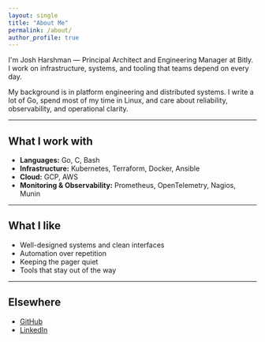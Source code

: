 ```yaml
---
layout: single
title: "About Me"
permalink: /about/
author_profile: true
---
```


I'm Josh Harshman — Principal Architect and Engineering Manager at Bitly. I work on infrastructure, systems, and tooling that teams depend on every day.

My background is in platform engineering and distributed systems. I write a lot of Go, spend most of my time in Linux, and care about reliability, observability, and operational clarity.

---

## What I work with

- **Languages:** Go, C, Bash
- **Infrastructure:** Kubernetes, Terraform, Docker, Ansible
- **Cloud:** GCP, AWS
- **Monitoring & Observability:** Prometheus, OpenTelemetry, Nagios, Munin

---

## What I like

- Well-designed systems and clean interfaces
- Automation over repetition
- Keeping the pager quiet
- Tools that stay out of the way

---

## Elsewhere

- [GitHub](https://github.com/joshuaharshman)
- [LinkedIn](https://www.linkedin.com/in/joshuaharshman)

